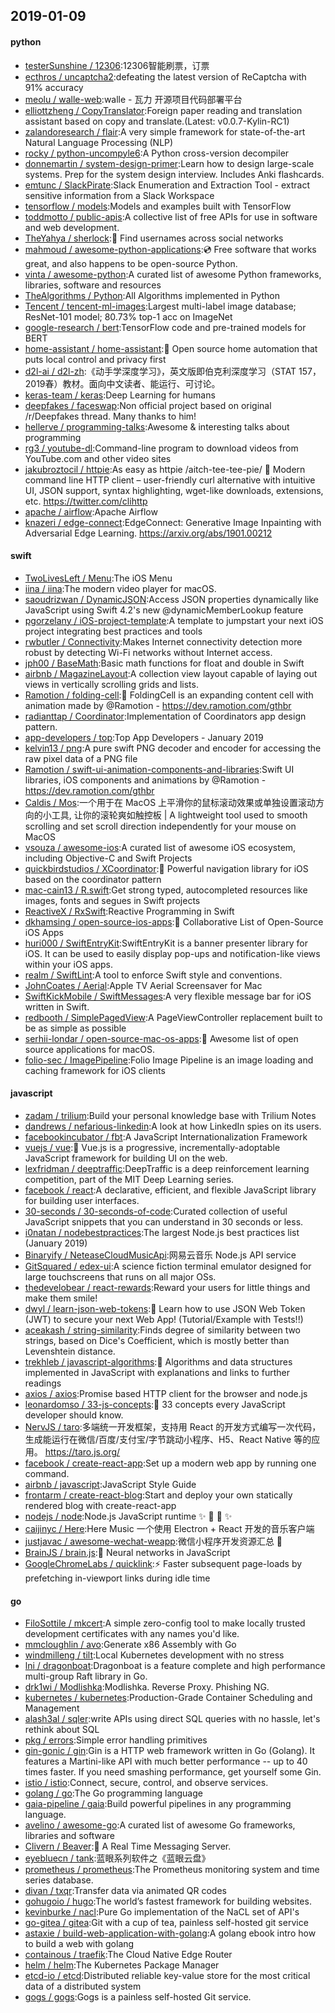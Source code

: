 ## 2019-01-09

#### python
* [testerSunshine / 12306](https://github.com/testerSunshine/12306):12306智能刷票，订票
* [ecthros / uncaptcha2](https://github.com/ecthros/uncaptcha2):defeating the latest version of ReCaptcha with 91% accuracy
* [meolu / walle-web](https://github.com/meolu/walle-web):walle - 瓦力 开源项目代码部署平台
* [elliottzheng / CopyTranslator](https://github.com/elliottzheng/CopyTranslator):Foreign paper reading and translation assistant based on copy and translate.(Latest: v0.0.7-Kylin-RC1)
* [zalandoresearch / flair](https://github.com/zalandoresearch/flair):A very simple framework for state-of-the-art Natural Language Processing (NLP)
* [rocky / python-uncompyle6](https://github.com/rocky/python-uncompyle6):A Python cross-version decompiler
* [donnemartin / system-design-primer](https://github.com/donnemartin/system-design-primer):Learn how to design large-scale systems. Prep for the system design interview. Includes Anki flashcards.
* [emtunc / SlackPirate](https://github.com/emtunc/SlackPirate):Slack Enumeration and Extraction Tool - extract sensitive information from a Slack Workspace
* [tensorflow / models](https://github.com/tensorflow/models):Models and examples built with TensorFlow
* [toddmotto / public-apis](https://github.com/toddmotto/public-apis):A collective list of free APIs for use in software and web development.
* [TheYahya / sherlock](https://github.com/TheYahya/sherlock):🔎
Find usernames across social networks
* [mahmoud / awesome-python-applications](https://github.com/mahmoud/awesome-python-applications):💿
Free software that works great, and also happens to be open-source Python.
* [vinta / awesome-python](https://github.com/vinta/awesome-python):A curated list of awesome Python frameworks, libraries, software and resources
* [TheAlgorithms / Python](https://github.com/TheAlgorithms/Python):All Algorithms implemented in Python
* [Tencent / tencent-ml-images](https://github.com/Tencent/tencent-ml-images):Largest multi-label image database; ResNet-101 model; 80.73% top-1 acc on ImageNet
* [google-research / bert](https://github.com/google-research/bert):TensorFlow code and pre-trained models for BERT
* [home-assistant / home-assistant](https://github.com/home-assistant/home-assistant):🏡
Open source home automation that puts local control and privacy first
* [d2l-ai / d2l-zh](https://github.com/d2l-ai/d2l-zh):《动手学深度学习》，英文版即伯克利深度学习（STAT 157，2019春）教材。面向中文读者、能运行、可讨论。
* [keras-team / keras](https://github.com/keras-team/keras):Deep Learning for humans
* [deepfakes / faceswap](https://github.com/deepfakes/faceswap):Non official project based on original /r/Deepfakes thread. Many thanks to him!
* [hellerve / programming-talks](https://github.com/hellerve/programming-talks):Awesome & interesting talks about programming
* [rg3 / youtube-dl](https://github.com/rg3/youtube-dl):Command-line program to download videos from YouTube.com and other video sites
* [jakubroztocil / httpie](https://github.com/jakubroztocil/httpie):As easy as httpie /aitch-tee-tee-pie/ 🥧 Modern command line HTTP client – user-friendly curl alternative with intuitive UI, JSON support, syntax highlighting, wget-like downloads, extensions, etc. https://twitter.com/clihttp
* [apache / airflow](https://github.com/apache/airflow):Apache Airflow
* [knazeri / edge-connect](https://github.com/knazeri/edge-connect):EdgeConnect: Generative Image Inpainting with Adversarial Edge Learning. https://arxiv.org/abs/1901.00212

#### swift
* [TwoLivesLeft / Menu](https://github.com/TwoLivesLeft/Menu):The iOS Menu
* [iina / iina](https://github.com/iina/iina):The modern video player for macOS.
* [saoudrizwan / DynamicJSON](https://github.com/saoudrizwan/DynamicJSON):Access JSON properties dynamically like JavaScript using Swift 4.2's new @dynamicMemberLookup feature
* [pgorzelany / iOS-project-template](https://github.com/pgorzelany/iOS-project-template):A template to jumpstart your next iOS project integrating best practices and tools
* [rwbutler / Connectivity](https://github.com/rwbutler/Connectivity):Makes Internet connectivity detection more robust by detecting Wi-Fi networks without Internet access.
* [jph00 / BaseMath](https://github.com/jph00/BaseMath):Basic math functions for float and double in Swift
* [airbnb / MagazineLayout](https://github.com/airbnb/MagazineLayout):A collection view layout capable of laying out views in vertically scrolling grids and lists.
* [Ramotion / folding-cell](https://github.com/Ramotion/folding-cell):📃
FoldingCell is an expanding content cell with animation made by @Ramotion - https://dev.ramotion.com/gthbr
* [radianttap / Coordinator](https://github.com/radianttap/Coordinator):Implementation of Coordinators app design pattern.
* [app-developers / top](https://github.com/app-developers/top):Top App Developers - January 2019
* [kelvin13 / png](https://github.com/kelvin13/png):A pure swift PNG decoder and encoder for accessing the raw pixel data of a PNG file
* [Ramotion / swift-ui-animation-components-and-libraries](https://github.com/Ramotion/swift-ui-animation-components-and-libraries):Swift UI libraries, iOS components and animations by @Ramotion - https://dev.ramotion.com/gthbr
* [Caldis / Mos](https://github.com/Caldis/Mos):一个用于在 MacOS 上平滑你的鼠标滚动效果或单独设置滚动方向的小工具, 让你的滚轮爽如触控板 | A lightweight tool used to smooth scrolling and set scroll direction independently for your mouse on MacOS
* [vsouza / awesome-ios](https://github.com/vsouza/awesome-ios):A curated list of awesome iOS ecosystem, including Objective-C and Swift Projects
* [quickbirdstudios / XCoordinator](https://github.com/quickbirdstudios/XCoordinator):🎌
Powerful navigation library for iOS based on the coordinator pattern
* [mac-cain13 / R.swift](https://github.com/mac-cain13/R.swift):Get strong typed, autocompleted resources like images, fonts and segues in Swift projects
* [ReactiveX / RxSwift](https://github.com/ReactiveX/RxSwift):Reactive Programming in Swift
* [dkhamsing / open-source-ios-apps](https://github.com/dkhamsing/open-source-ios-apps):📱
Collaborative List of Open-Source iOS Apps
* [huri000 / SwiftEntryKit](https://github.com/huri000/SwiftEntryKit):SwiftEntryKit is a banner presenter library for iOS. It can be used to easily display pop-ups and notification-like views within your iOS apps.
* [realm / SwiftLint](https://github.com/realm/SwiftLint):A tool to enforce Swift style and conventions.
* [JohnCoates / Aerial](https://github.com/JohnCoates/Aerial):Apple TV Aerial Screensaver for Mac
* [SwiftKickMobile / SwiftMessages](https://github.com/SwiftKickMobile/SwiftMessages):A very flexible message bar for iOS written in Swift.
* [redbooth / SimplePagedView](https://github.com/redbooth/SimplePagedView):A PageViewController replacement built to be as simple as possible
* [serhii-londar / open-source-mac-os-apps](https://github.com/serhii-londar/open-source-mac-os-apps):🚀
Awesome list of open source applications for macOS.
* [folio-sec / ImagePipeline](https://github.com/folio-sec/ImagePipeline):Folio Image Pipeline is an image loading and caching framework for iOS clients

#### javascript
* [zadam / trilium](https://github.com/zadam/trilium):Build your personal knowledge base with Trilium Notes
* [dandrews / nefarious-linkedin](https://github.com/dandrews/nefarious-linkedin):A look at how LinkedIn spies on its users.
* [facebookincubator / fbt](https://github.com/facebookincubator/fbt):A JavaScript Internationalization Framework
* [vuejs / vue](https://github.com/vuejs/vue):🖖
Vue.js is a progressive, incrementally-adoptable JavaScript framework for building UI on the web.
* [lexfridman / deeptraffic](https://github.com/lexfridman/deeptraffic):DeepTraffic is a deep reinforcement learning competition, part of the MIT Deep Learning series.
* [facebook / react](https://github.com/facebook/react):A declarative, efficient, and flexible JavaScript library for building user interfaces.
* [30-seconds / 30-seconds-of-code](https://github.com/30-seconds/30-seconds-of-code):Curated collection of useful JavaScript snippets that you can understand in 30 seconds or less.
* [i0natan / nodebestpractices](https://github.com/i0natan/nodebestpractices):The largest Node.js best practices list (January 2019)
* [Binaryify / NeteaseCloudMusicApi](https://github.com/Binaryify/NeteaseCloudMusicApi):网易云音乐 Node.js API service
* [GitSquared / edex-ui](https://github.com/GitSquared/edex-ui):A science fiction terminal emulator designed for large touchscreens that runs on all major OSs.
* [thedevelobear / react-rewards](https://github.com/thedevelobear/react-rewards):Reward your users for little things and make them smile!
* [dwyl / learn-json-web-tokens](https://github.com/dwyl/learn-json-web-tokens):🔐
Learn how to use JSON Web Token (JWT) to secure your next Web App! (Tutorial/Example with Tests!!)
* [aceakash / string-similarity](https://github.com/aceakash/string-similarity):Finds degree of similarity between two strings, based on Dice's Coefficient, which is mostly better than Levenshtein distance.
* [trekhleb / javascript-algorithms](https://github.com/trekhleb/javascript-algorithms):📝
Algorithms and data structures implemented in JavaScript with explanations and links to further readings
* [axios / axios](https://github.com/axios/axios):Promise based HTTP client for the browser and node.js
* [leonardomso / 33-js-concepts](https://github.com/leonardomso/33-js-concepts):📜
33 concepts every JavaScript developer should know.
* [NervJS / taro](https://github.com/NervJS/taro):多端统一开发框架，支持用 React 的开发方式编写一次代码，生成能运行在微信/百度/支付宝/字节跳动小程序、H5、React Native 等的应用。 https://taro.js.org/
* [facebook / create-react-app](https://github.com/facebook/create-react-app):Set up a modern web app by running one command.
* [airbnb / javascript](https://github.com/airbnb/javascript):JavaScript Style Guide
* [frontarm / create-react-blog](https://github.com/frontarm/create-react-blog):Start and deploy your own statically rendered blog with create-react-app
* [nodejs / node](https://github.com/nodejs/node):Node.js JavaScript runtime
✨
🐢
🚀
✨
* [caijinyc / Here](https://github.com/caijinyc/Here):Here Music 一个使用 Electron + React 开发的音乐客户端
* [justjavac / awesome-wechat-weapp](https://github.com/justjavac/awesome-wechat-weapp):微信小程序开发资源汇总
💯
* [BrainJS / brain.js](https://github.com/BrainJS/brain.js):🤖
Neural networks in JavaScript
* [GoogleChromeLabs / quicklink](https://github.com/GoogleChromeLabs/quicklink):⚡️
Faster subsequent page-loads by prefetching in-viewport links during idle time

#### go
* [FiloSottile / mkcert](https://github.com/FiloSottile/mkcert):A simple zero-config tool to make locally trusted development certificates with any names you'd like.
* [mmcloughlin / avo](https://github.com/mmcloughlin/avo):Generate x86 Assembly with Go
* [windmilleng / tilt](https://github.com/windmilleng/tilt):Local Kubernetes development with no stress
* [lni / dragonboat](https://github.com/lni/dragonboat):Dragonboat is a feature complete and high performance multi-group Raft library in Go.
* [drk1wi / Modlishka](https://github.com/drk1wi/Modlishka):Modlishka. Reverse Proxy. Phishing NG.
* [kubernetes / kubernetes](https://github.com/kubernetes/kubernetes):Production-Grade Container Scheduling and Management
* [alash3al / sqler](https://github.com/alash3al/sqler):write APIs using direct SQL queries with no hassle, let's rethink about SQL
* [pkg / errors](https://github.com/pkg/errors):Simple error handling primitives
* [gin-gonic / gin](https://github.com/gin-gonic/gin):Gin is a HTTP web framework written in Go (Golang). It features a Martini-like API with much better performance -- up to 40 times faster. If you need smashing performance, get yourself some Gin.
* [istio / istio](https://github.com/istio/istio):Connect, secure, control, and observe services.
* [golang / go](https://github.com/golang/go):The Go programming language
* [gaia-pipeline / gaia](https://github.com/gaia-pipeline/gaia):Build powerful pipelines in any programming language.
* [avelino / awesome-go](https://github.com/avelino/awesome-go):A curated list of awesome Go frameworks, libraries and software
* [Clivern / Beaver](https://github.com/Clivern/Beaver):💨
A Real Time Messaging Server.
* [eyebluecn / tank](https://github.com/eyebluecn/tank):蓝眼系列软件之《蓝眼云盘》
* [prometheus / prometheus](https://github.com/prometheus/prometheus):The Prometheus monitoring system and time series database.
* [divan / txqr](https://github.com/divan/txqr):Transfer data via animated QR codes
* [gohugoio / hugo](https://github.com/gohugoio/hugo):The world’s fastest framework for building websites.
* [kevinburke / nacl](https://github.com/kevinburke/nacl):Pure Go implementation of the NaCL set of API's
* [go-gitea / gitea](https://github.com/go-gitea/gitea):Git with a cup of tea, painless self-hosted git service
* [astaxie / build-web-application-with-golang](https://github.com/astaxie/build-web-application-with-golang):A golang ebook intro how to build a web with golang
* [containous / traefik](https://github.com/containous/traefik):The Cloud Native Edge Router
* [helm / helm](https://github.com/helm/helm):The Kubernetes Package Manager
* [etcd-io / etcd](https://github.com/etcd-io/etcd):Distributed reliable key-value store for the most critical data of a distributed system
* [gogs / gogs](https://github.com/gogs/gogs):Gogs is a painless self-hosted Git service.
